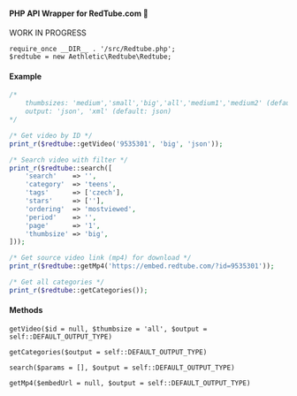 #### PHP API Wrapper for RedTube.com 🍌

WORK IN PROGRESS

    require_once __DIR__ . '/src/Redtube.php';
    $redtube = new Aethletic\Redtube\Redtube;

#### Example
```php
/*
    thumbsizes: 'medium','small','big','all','medium1','medium2' (default: all)
    output: 'json', 'xml' (default: json)
*/

/* Get video by ID */
print_r($redtube::getVideo('9535301', 'big', 'json'));

/* Search video with filter */
print_r($redtube::search([
    'search'    => '',
    'category'  => 'teens',
    'tags'      => ['czech'],
    'stars'     => [''],
    'ordering'  => 'mostviewed',
    'period'    => '',
    'page'      => '1',
    'thumbsize' => 'big',
]));

/* Get source video link (mp4) for download */
print_r($redtube::getMp4('https://embed.redtube.com/?id=9535301'));

/* Get all categories */
print_r($redtube::getCategories());
```
#### Methods
`getVideo($id = null, $thumbsize = 'all', $output = self::DEFAULT_OUTPUT_TYPE)`

`getCategories($output = self::DEFAULT_OUTPUT_TYPE)`

`search($params = [], $output = self::DEFAULT_OUTPUT_TYPE)`

`getMp4($embedUrl = null, $output = self::DEFAULT_OUTPUT_TYPE)`
